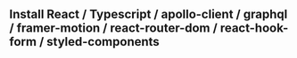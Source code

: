 ## Install React / Typescript / apollo-client / graphql / framer-motion / react-router-dom / react-hook-form / styled-components
